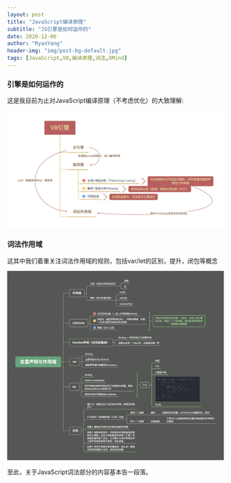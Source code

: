 ```yaml
---
layout: post
title: "JavaScript编译原理"
subtitle: "JS引擎是如何运作的"
date: 2020-12-06
author: "RyanYang"
header-img: "img/post-bg-default.jpg"
tags: [JavaScript,V8,编译原理,词法,XMind]
---
```


### 引擎是如何运作的

这是我目前为止对JavaScript编译原理（不考虑优化）的大致理解:

![v8](img/post-v8.png)

### 词法作用域

这其中我们着重关注词法作用域的规则，包括var/let的区别，提升，闭包等概念

![field](img/post-field.png)

至此，关于JavaScript词法部分的内容基本告一段落。